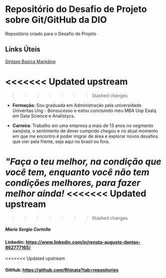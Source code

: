 # Repositório do Desafio de Projeto sobre Git/GitHub da DIO
Repositório criado para o Desafio de Projeto

## Links Úteis 
[Sintaxe Basica Markdow](https://www.markdownguide.org/basic-syntax)

<<<<<<< Updated upstream
=======

>>>>>>> Stashed changes
- **Formação**:  Sou graduada em Administração pela universidade Univeritas Ung - Bonsucesso e estou concluindo meu MBA Usp Esalq em Data Science e Analistycs.

- **Carreira**: Trabalho em uma empresa a mais de 13 anos no segmento varejista, o sentimento de dever cumprido chegou e no atual momento em que me encontro é poder migrar de área e explorar novos desafios que vier pela frente, seja aqui no brasil ou fora.

_**"Faça o teu melhor, na condição que você tem, enquanto você não tem condições melhores, para fazer melhor ainda!**_
<<<<<<< Updated upstream
=======

>>>>>>> Stashed changes
##### _Mario Sergio Cortella_

#### Linkedin: <https://www.linkedin.com/in/renata-augusto-dantas-862777165/>

<<<<<<< Updated upstream
#### GitHub: <https://github.com/Rhinata?tab=repositories>
